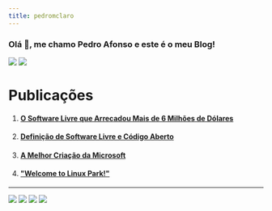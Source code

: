 ```yaml
---
title: pedromclaro
---
```


### Olá 👋, me chamo Pedro Afonso e este é o meu Blog!
<img src="https://img.shields.io/badge/Made%20with-Markdown-1f425f.svg">
<img src="https://img.shields.io/github/license/pedromclaro/blog.svg">


# Publicações
1. #### [O Software Livre que Arrecadou Mais de 6 Milhões de Dólares](./posts/o-software-livre-que-arrecadou-mais-de-6-milhoes-de-dolares.md)
2. #### [Definição de Software Livre e Código Aberto](./posts/definicao-de-software-livre-e-codigo-aberto.md)
3. #### [A Melhor Criação da Microsoft](./posts/a-melhor-criacao-da-microsoft.md)
4. #### ["Welcome to Linux Park!"](./posts/welcome-to-linux-park.md)
---
<a href= "https://github.com/pedromclaro"><img src="https://img.shields.io/badge/GitHub-100000?style=for-the-badge&logo=github&logoColor=white"></a>
<a href= "https://www.linkedin.com/in/pedroafonsomclaro"><img src="https://img.shields.io/badge/LinkedIn-0077B5?style=for-the-badge&logo=linkedin&logoColor=white"></a>
<a href= "mailto:1p3dro4fons0@gmail.com"><img src="https://img.shields.io/badge/Gmail-D14836?style=for-the-badge&logo=gmail&logoColor=white"></a>
<a href= "https://pedromclaro.com"><img src= "https://img.shields.io/badge/website-000000?style=for-the-badge&logo=About.me&logoColor=white">


